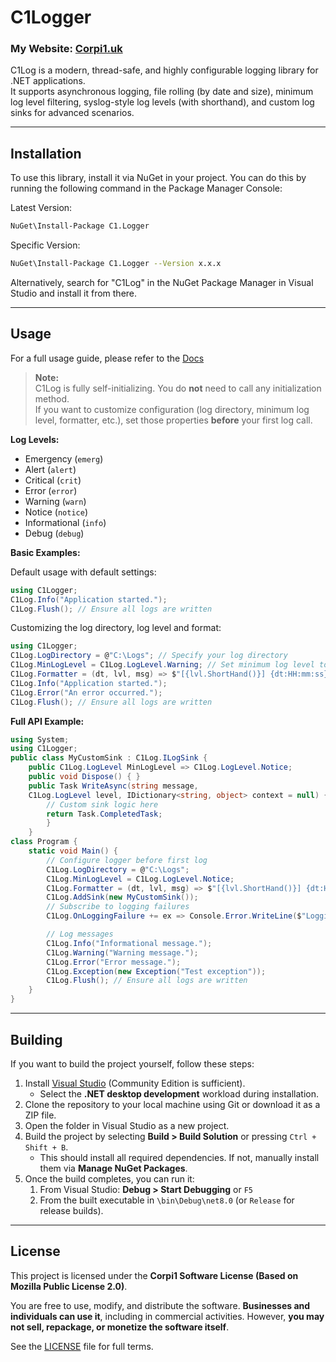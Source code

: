 ﻿# C1Logger

### My Website: [Corpi1.uk](https://Corpi1.uk)

C1Log is a modern, thread-safe, and highly configurable logging library for .NET applications.  
It supports asynchronous logging, file rolling (by date and size), minimum log level filtering, syslog-style log levels (with shorthand), and custom log sinks for advanced scenarios.

---

## Installation

To use this library, install it via NuGet in your project. You can do this by running the following command in the Package Manager Console:

Latest Version:

```bash
NuGet\Install-Package C1.Logger
```

Specific Version:
```bash
NuGet\Install-Package C1.Logger --Version x.x.x
```


Alternatively, search for "C1Log" in the NuGet Package Manager in Visual Studio and install it from there.

---

## Usage

For a full usage guide, please refer to the [Docs](https://docs.corpi1.uk/C1Logger/Introduction)

> **Note:**  
> C1Log is fully self-initializing. You do **not** need to call any initialization method.  
> If you want to customize configuration (log directory, minimum log level, formatter, etc.), set those properties **before** your first log call.

**Log Levels:**
- Emergency (`emerg`)
- Alert (`alert`)
- Critical (`crit`)
- Error (`error`)
- Warning (`warn`)
- Notice (`notice`)
- Informational (`info`)
- Debug (`debug`)

**Basic Examples:**

Default usage with default settings:
```csharp
using C1Logger; 
C1Log.Info("Application started."); 
C1Log.Flush(); // Ensure all logs are written

```

Customizing the log directory, log level and format:
```csharp
using C1Logger; 
C1Log.LogDirectory = @"C:\Logs"; // Specify your log directory 
C1Log.MinLogLevel = C1Log.LogLevel.Warning; // Set minimum log level to Warning 
C1Log.Formatter = (dt, lvl, msg) => $"[{lvl.ShortHand()}] {dt:HH:mm:ss} - {msg}"; // Custom log message to use shorthand
C1Log.Info("Application started."); 
C1Log.Error("An error occurred."); 
C1Log.Flush(); // Ensure all logs are written
```

**Full API Example:**
```csharp
using System; 
using C1Logger;
public class MyCustomSink : C1Log.ILogSink {
    public C1Log.LogLevel MinLogLevel => C1Log.LogLevel.Notice; 
    public void Dispose() { } 
    public Task WriteAsync(string message, 
    C1Log.LogLevel level, IDictionary<string, object> context = null) {
        // Custom sink logic here 
        return Task.CompletedTask; 
        } 
    }
class Program { 
    static void Main() { 
        // Configure logger before first log
        C1Log.LogDirectory = @"C:\Logs"; 
        C1Log.MinLogLevel = C1Log.LogLevel.Notice; 
        C1Log.Formatter = (dt, lvl, msg) => $"[{lvl.ShortHand()}] {dt:HH:mm:ss} - {msg}"; 
        C1Log.AddSink(new MyCustomSink());
        // Subscribe to logging failures
        C1Log.OnLoggingFailure += ex => Console.Error.WriteLine($"Logging failed: {ex}");

        // Log messages
        C1Log.Info("Informational message.");
        C1Log.Warning("Warning message.");
        C1Log.Error("Error message.");
        C1Log.Exception(new Exception("Test exception"));
        C1Log.Flush(); // Ensure all logs are written
    }
}
```


---

## Building

If you want to build the project yourself, follow these steps:

1. Install [Visual Studio](https://visualstudio.microsoft.com/) (Community Edition is sufficient).
    - Select the **.NET desktop development** workload during installation.
2. Clone the repository to your local machine using Git or download it as a ZIP file.
3. Open the folder in Visual Studio as a new project.
4. Build the project by selecting **Build > Build Solution** or pressing `Ctrl + Shift + B`.
    - This should install all required dependencies. If not, manually install them via **Manage NuGet Packages**.
5. Once the build completes, you can run it:
    1. From Visual Studio: **Debug > Start Debugging** or `F5`
    2. From the built executable in `\bin\Debug\net8.0` (or `Release` for release builds).

---

## License

This project is licensed under the **Corpi1 Software License (Based on Mozilla Public License 2.0)**.

You are free to use, modify, and distribute the software. **Businesses and individuals can use it**, including in commercial activities. However, **you may not sell, repackage, or monetize the software itself**.

See the [LICENSE](LICENSE.md) file for full terms.